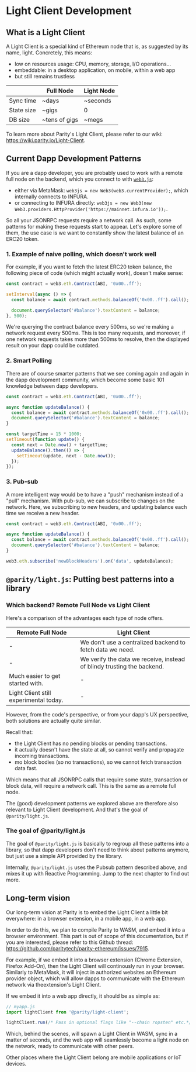 # Light Client Development

## What is a Light Client

A Light Client is a special kind of Ethereum node that is, as suggested by its name, light. Concretely, this means:

- low on resources usage: CPU, memory, storage, I/O operations...
- embeddable: in a desktop application, on mobile, within a web app
- but still remains trustless

|            | Full Node     | Light Node |
| ---------- | ------------- | ---------- |
| Sync time  | ~days         | ~seconds   |
| State size | ~gigs         | 0          |
| DB size    | ~tens of gigs | ~megs      |

To learn more about Parity's Light Client, please refer to our wiki: https://wiki.parity.io/Light-Client.

## Current Dapp Development Patterns

If you are a dapp developer, you are probably used to work with a remote full node on the backend, which you connect to with [`web3.js`](https://github.com/ethereum/web3.js/):

- either via MetaMask: `web3js = new Web3(web3.currentProvider);`, which internally connects to INFURA.
- or connecting to INFURA directly: `web3js = new Web3(new Web3.providers.HttpProvider('https://mainnet.infura.io'));`.

So all your JSONRPC requests require a network call. As such, some patterns for making these requests start to appear. Let's explore some of them, the use case is we want to constantly show the latest balance of an ERC20 token.

### 1. Example of naive polling, which doesn't work well

For example, if you want to fetch the latest ERC20 token balance, the following piece of code (which might actually work), doesn't make sense:

```javascript
const contract = web3.eth.Contract(ABI, '0x00..ff');

setInterval(async () => {
  const balance = await contract.methods.balanceOf('0x00..ff').call();

  document.querySelector('#balance').textContent = balance;
}, 500);
```

We're querying the contract balance every 500ms, so we're making a network request every 500ms. This is too many requests, and moreover, if one network requests takes more than 500ms to resolve, then the displayed result on your dapp could be outdated.

### 2. Smart Polling

There are of course smarter patterns that we see coming again and again in the dapp development community, which become some basic 101 knowledge between dapp developers.

```javascript
const contract = web3.eth.Contract(ABI, '0x00..ff');

async function updateBalance() {
  const balance = await contract.methods.balanceOf('0x00..ff').call();
  document.querySelector('#balance').textContent = balance;
}

const targetTime = 15 * 1000;
setTimeout(function update() {
  const next = Date.now() + targetTime;
  updateBalance().then(() => {
    setTimeout(update, next - Date.now());
  });
});
```

### 3. Pub-sub

A more intelligent way would be to have a "push" mechanism instead of a "pull" mechanism. With pub-sub, we can subscribe to changes on the network. Here, we subscribing to new headers, and updating balance each time we receive a new header.

```javascript
const contract = web3.eth.Contract(ABI, '0x00..ff');

async function updateBalance() {
  const balance = await contract.methods.balanceOf('0x00..ff').call();
  document.querySelector('#balance').textContent = balance;
}

web3.eth.subscribe('newBlockHeaders').on('data', updateBalance);
```

## `@parity/light.js`: Putting best patterns into a library

### Which backend? Remote Full Node vs Light Client

Here's a comparison of the advantages each type of node offers.

| Remote Full Node                       | Light Client                                                           |
| -------------------------------------- | ---------------------------------------------------------------------- |
| -                                      | We don't use a centralized backend to fetch data we need.              |
| -                                      | We verify the data we receive, instead of blindy trusting the backend. |
| Much easier to get started with.       | -                                                                      |
| Light Client still experimental today. | -                                                                      |

However, from the code's perspective, or from your dapp's UX perspective, both solutions are actually quite similar.

Recall that:

- the Light Client has no pending blocks or pending transactions.
- it actually doesn't have the state at all, so cannot verify and propagate incoming transactions.
- mo block bodies (so no transactions), so we cannot fetch transaction data fast.

Which means that all JSONRPC calls that require some state, transaction or block data, will require a network call. This is the same as a remote full node.

The (good) development patterns we explored above are therefore also relevant to Light Client development. And that's the goal of `@parity/light.js`.

### The goal of @parity/light.js

The goal of `@parity/light.js` is basically to regroup all these patterns into a library, so that dapp developers don't need to think about patterns anymore, but just use a simple API provided by the library.

Internally, `@parity/light.js` uses the Pubsub pattern described above, and mixes it up with Reactive Programming. Jump to the next chapter to find out more.

## Long-term vision

Our long-term vision at Parity is to embed the Light Client a little bit everywhere: in a browser extension, in a mobile app, in a web app.

In order to do this, we plan to compile Parity to WASM, and embed it into a browser environment. This part is out of scope of this documentation, but if you are interested, please refer to this Github thread: https://github.com/paritytech/parity-ethereum/issues/7915.

For example, if we embed it into a browser extension (Chrome Extension, Firefox Add-On), then the Light Client will continously run in your browser. Similarly to MetaMask, it will inject in authorized websites an Ethereum provider object, which will allow dapps to communicate with the Ethereum network via theextension's Light Client.

If we embed it into a web app directly, it should be as simple as:

```javascript
// myapp.js
import lightClient from '@parity/light-client';

lightClient.run(/* Pass in optional flags like "--chain ropsten" etc.*/);
```

Which, behind the scenes, will spawn a Light Client in WASM, sync in a matter of seconds, and the web app will seamlessly become a light node on the network, ready to communicate with other peers.

Other places where the Light Client belong are mobile applications or IoT devices.
